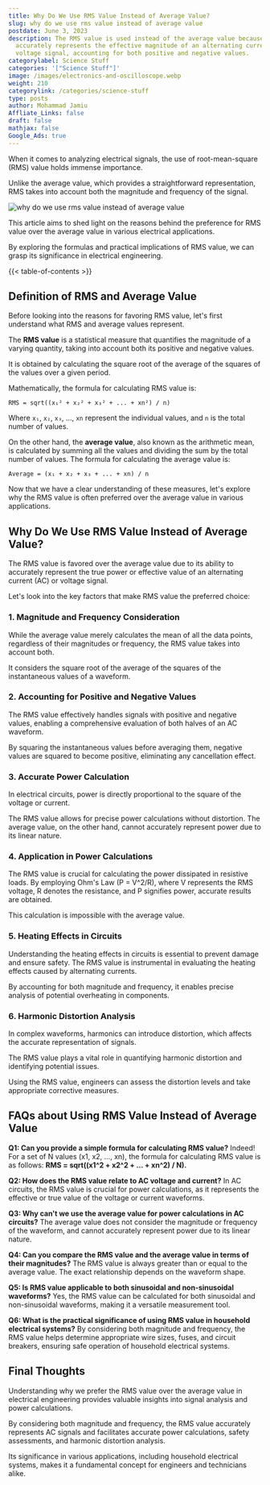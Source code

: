 ```yaml
---
title: Why Do We Use RMS Value Instead of Average Value?
slug: why do we use rms value instead of average value
postdate: June 3, 2023
description: The RMS value is used instead of the average value because it
  accurately represents the effective magnitude of an alternating current or
  voltage signal, accounting for both positive and negative values.
categorylabel: Science Stuff
categories: '["Science Stuff"]'
image: /images/electronics-and-oscilloscope.webp
weight: 210
categorylink: /categories/science-stuff
type: posts
author: Mohammad Jamiu
Affliate_Links: false
draft: false
mathjax: false
Google_Ads: true
---
```

When it comes to analyzing electrical signals, the use of root-mean-square (RMS) value holds immense importance. 

Unlike the average value, which provides a straightforward representation, RMS takes into account both the magnitude and frequency of the signal.

![why do we use rms value instead of average value](/images/electronics-and-oscilloscope.webp "why do we use rms value instead of average value")

This article aims to shed light on the reasons behind the preference for RMS value over the average value in various electrical applications.

By exploring the formulas and practical implications of RMS value, we can grasp its significance in electrical engineering.

{{< table-of-contents >}}

## **Definition of RMS and Average Value**

Before looking into the reasons for favoring RMS value, let's first understand what RMS and average values represent. 

The **RMS value** is a statistical measure that quantifies the magnitude of a varying quantity, taking into account both its positive and negative values. 

It is obtained by calculating the square root of the average of the squares of the values over a given period. 

Mathematically, the formula for calculating RMS value is:

`RMS = sqrt((x₁² + x₂² + x₃² + ... + xn²) / n)`

Where `x₁`, `x₂`, `x₃`, …, `xn` represent the individual values, and `n` is the total number of values.

On the other hand, the **average value**, also known as the arithmetic mean, is calculated by summing all the values and dividing the sum by the total number of values. The formula for calculating the average value is:

`Average = (x₁ + x₂ + x₃ + ... + xn) / n`

Now that we have a clear understanding of these measures, let's explore why the RMS value is often preferred over the average value in various applications.

## **Why Do We Use RMS Value Instead of Average Value?**

The RMS value is favored over the average value due to its ability to accurately represent the true power or effective value of an alternating current (AC) or voltage signal. 

Let's look into the key factors that make RMS value the preferred choice:

### **1. Magnitude and Frequency Consideration**

While the average value merely calculates the mean of all the data points, regardless of their magnitudes or frequency, the RMS value takes into account both. 

It considers the square root of the average of the squares of the instantaneous values of a waveform.

### **2. Accounting for Positive and Negative Values**

The RMS value effectively handles signals with positive and negative values, enabling a comprehensive evaluation of both halves of an AC waveform. 

By squaring the instantaneous values before averaging them, negative values are squared to become positive, eliminating any cancellation effect.

### **3. Accurate Power Calculation**

In electrical circuits, power is directly proportional to the square of the voltage or current. 

The RMS value allows for precise power calculations without distortion. The average value, on the other hand, cannot accurately represent power due to its linear nature.

### **4. Application in Power Calculations**

The RMS value is crucial for calculating the power dissipated in resistive loads. By employing Ohm's Law (P = V^2/R), where V represents the RMS voltage, R denotes the resistance, and P signifies power, accurate results are obtained. 

This calculation is impossible with the average value.

### **5. Heating Effects in Circuits**

Understanding the heating effects in circuits is essential to prevent damage and ensure safety. The RMS value is instrumental in evaluating the heating effects caused by alternating currents. 

By accounting for both magnitude and frequency, it enables precise analysis of potential overheating in components.

### **6. Harmonic Distortion Analysis**

In complex waveforms, harmonics can introduce distortion, which affects the accurate representation of signals. 

The RMS value plays a vital role in quantifying harmonic distortion and identifying potential issues. 

Using the RMS value, engineers can assess the distortion levels and take appropriate corrective measures.

## **FAQs about Using RMS Value Instead of Average Value**

**Q1: Can you provide a simple formula for calculating RMS value?** Indeed! For a set of N values (x1, x2, …, xn), the formula for calculating RMS value is as follows: **RMS = sqrt((x1^2 + x2^2 + … + xn^2) / N).**

**Q2: How does the RMS value relate to AC voltage and current?** In AC circuits, the RMS value is crucial for power calculations, as it represents the effective or true value of the voltage or current waveforms.

**Q3: Why can't we use the average value for power calculations in AC circuits?** The average value does not consider the magnitude or frequency of the waveform, and cannot accurately represent power due to its linear nature.

**Q4: Can you compare the RMS value and the average value in terms of their magnitudes?** The RMS value is always greater than or equal to the average value. The exact relationship depends on the waveform shape.

**Q5: Is RMS value applicable to both sinusoidal and non-sinusoidal waveforms?** Yes, the RMS value can be calculated for both sinusoidal and non-sinusoidal waveforms, making it a versatile measurement tool.

**Q6: What is the practical significance of using RMS value in household electrical systems?** By considering both magnitude and frequency, the RMS value helps determine appropriate wire sizes, fuses, and circuit breakers, ensuring safe operation of household electrical systems.

## **Final Thoughts**

Understanding why we prefer the RMS value over the average value in electrical engineering provides valuable insights into signal analysis and power calculations. 

By considering both magnitude and frequency, the RMS value accurately represents AC signals and facilitates accurate power calculations, safety assessments, and harmonic distortion analysis.

Its significance in various applications, including household electrical systems, makes it a fundamental concept for engineers and technicians alike.